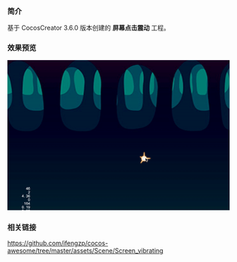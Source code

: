 ### 简介
基于 CocosCreator 3.6.0 版本创建的 **屏幕点击震动** 工程。

### 效果预览
![image](../../../gif/202201/2022012015.gif)

### 相关链接
https://github.com/ifengzp/cocos-awesome/tree/master/assets/Scene/Screen_vibrating